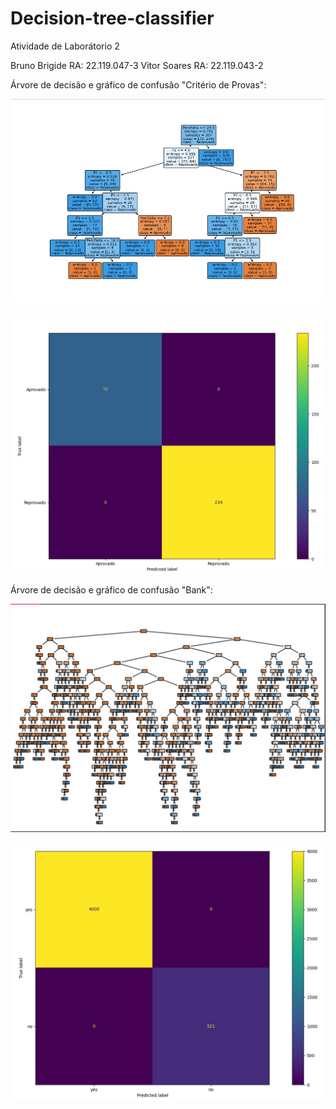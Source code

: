 # Decision-tree-classifier

Atividade de Laborátorio 2

Bruno Brigide RA: 22.119.047-3
Vitor Soares RA: 22.119.043-2

Árvore de decisão e gráfico de confusão "Critério de Provas":

![alt text](imagens/arvoreProvas.jpeg)

![alt text](imagens/graficoProvas.jpeg)

Árvore de decisão e gráfico de confusão "Bank":

![alt text](imagens/arvoreBank.jpeg)

![alt text](imagens/graficoBank.jpeg)
